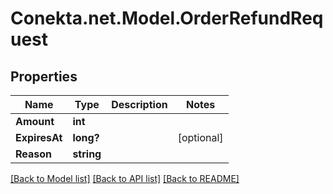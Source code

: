 # Conekta.net.Model.OrderRefundRequest

## Properties

Name | Type | Description | Notes
------------ | ------------- | ------------- | -------------
**Amount** | **int** |  | 
**ExpiresAt** | **long?** |  | [optional] 
**Reason** | **string** |  | 

[[Back to Model list]](../README.md#documentation-for-models) [[Back to API list]](../README.md#documentation-for-api-endpoints) [[Back to README]](../README.md)

